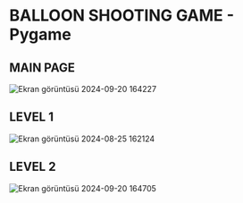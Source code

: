 # BALLOON SHOOTING GAME - Pygame

## MAIN PAGE
![Ekran görüntüsü 2024-09-20 164227](https://github.com/user-attachments/assets/544a5d7b-f979-49af-844f-6e7d299357b1)

## LEVEL 1
![Ekran görüntüsü 2024-08-25 162124](https://github.com/user-attachments/assets/83b95496-dff3-4fa4-be24-8e0ded7a723d)

## LEVEL 2
![Ekran görüntüsü 2024-09-20 164705](https://github.com/user-attachments/assets/9ce59520-5de4-44fb-86ed-b31296aba0bf)
